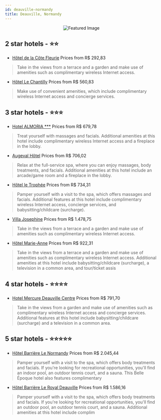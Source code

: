 ```yaml
---
id: deauville-normandy
title: Deauville, Normandy
---
```


<center><img src="https://i.travelapi.com/hotels/1000000/10000/1700/1698/7c8190fb_z.jpg" alt="Featured Image" /></center>


##  2 star hotels - ⭐️⭐️

-    [Hôtel de la Côte Fleurie](https://us.hurb.com/hotels/deauville/hotel-de-la-cote-fleurie-JNP-JP787975?cmp=18055) Prices from R$ 292,83
   > Take in the views from a terrace and a garden and make use of amenities such as complimentary wireless Internet access.
-    [Hôtel Le Chantilly](https://us.hurb.com/hotels/deauville/hotel-le-chantilly-JNP-JP837625?cmp=18055) Prices from R$ 560,83
   > Make use of convenient amenities, which include complimentary wireless Internet access and concierge services.

##  3 star hotels - ⭐️⭐️⭐️

-    [Hotel ALMORIA ***](https://us.hurb.com/hotels/deauville/hotel-almoria-JNP-JP816071?cmp=18055) Prices from R$ 679,78
   > Treat yourself with massages and facials. Additional amenities at this hotel include complimentary wireless Internet access and a fireplace in the lobby.
-    [Augeval Hôtel](https://us.hurb.com/hotels/deauville/augeval-hotel-JNP-JP972012?cmp=18055) Prices from R$ 706,02
   > Relax at the full-service spa, where you can enjoy massages, body treatments, and facials. Additional amenities at this hotel include an arcade/game room and a fireplace in the lobby.
-    [Hôtel le Trophée](https://us.hurb.com/hotels/deauville/hotel-le-trophee-JNP-JP244118?cmp=18055) Prices from R$ 734,31
   > Pamper yourself with a visit to the spa, which offers massages and facials. Additional features at this hotel include complimentary wireless Internet access, concierge services, and babysitting/childcare (surcharge).
-    [Villa Josephine](https://us.hurb.com/hotels/deauville/villa-josephine-JNP-JP351688?cmp=18055) Prices from R$ 1.478,75
   > Take in the views from a terrace and a garden and make use of amenities such as complimentary wireless Internet access.
-    [Hôtel Marie-Anne](https://us.hurb.com/hotels/deauville/hotel-marie-anne-JNP-JP094685?cmp=18055) Prices from R$ 922,31
   > Take in the views from a terrace and a garden and make use of amenities such as complimentary wireless Internet access. Additional amenities at this hotel include babysitting/childcare (surcharge), a television in a common area, and tour/ticket assis

##  4 star hotels - ⭐️⭐️⭐️⭐️

-    [Hotel Mercure Deauville Centre](https://us.hurb.com/hotels/deauville/hotel-mercure-deauville-centre-JNP-JP917740?cmp=18055) Prices from R$ 791,70
   > Take in the views from a garden and make use of amenities such as complimentary wireless Internet access and concierge services. Additional features at this hotel include babysitting/childcare (surcharge) and a television in a common area.

##  5 star hotels - ⭐️⭐️⭐️⭐️⭐️

-    [Hôtel Barrière Le Normandy](https://us.hurb.com/hotels/deauville/hotel-barriere-le-normandy-JNP-JP428682?cmp=18055) Prices from R$ 2.045,44
   > Pamper yourself with a visit to the spa, which offers body treatments and facials. If you're looking for recreational opportunities, you'll find an indoor pool, an outdoor tennis court, and a sauna. This Belle Époque hotel also features complimentary
-    [Hôtel Barrière Le Royal Deauville](https://us.hurb.com/hotels/deauville/hotel-barriere-le-royal-deauville-JNP-JP266427?cmp=18055) Prices from R$ 1.586,16
   > Pamper yourself with a visit to the spa, which offers body treatments and facials. If you're looking for recreational opportunities, you'll find an outdoor pool, an outdoor tennis court, and a sauna. Additional amenities at this hotel include complim
